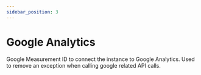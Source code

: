 ```yaml
---
sidebar_position: 3
---
```


# Google Analytics

Google Measurement ID to connect the instance to Google Analytics. Used to remove an exception when calling google related API calls.
